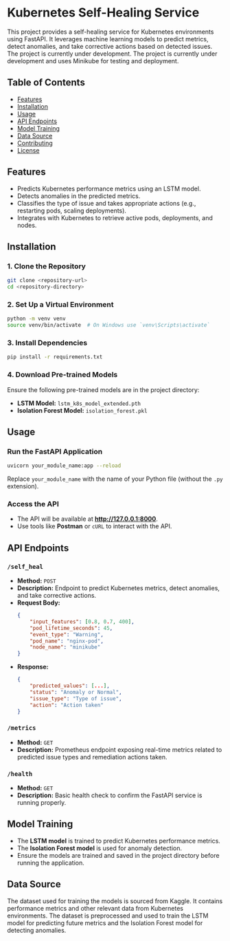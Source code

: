 # Kubernetes Self-Healing Service

This project provides a self-healing service for Kubernetes environments using FastAPI. It leverages machine learning models to predict metrics, detect anomalies, and take corrective actions based on detected issues. The project is currently under development. The project is currently under development and uses Minikube for testing and deployment.

## Table of Contents

- [Features](#features)
- [Installation](#installation)
- [Usage](#usage)
- [API Endpoints](#api-endpoints)
- [Model Training](#model-training)
- [Data Source](#data-source)
- [Contributing](#contributing)
- [License](#license)

## Features

- Predicts Kubernetes performance metrics using an LSTM model.
- Detects anomalies in the predicted metrics.
- Classifies the type of issue and takes appropriate actions (e.g., restarting pods, scaling deployments).
- Integrates with Kubernetes to retrieve active pods, deployments, and nodes.

## Installation

### 1. Clone the Repository
```bash
git clone <repository-url>
cd <repository-directory>
```

### 2. Set Up a Virtual Environment
```bash
python -m venv venv
source venv/bin/activate  # On Windows use `venv\Scripts\activate`
```

### 3. Install Dependencies
```bash
pip install -r requirements.txt
```

### 4. Download Pre-trained Models
Ensure the following pre-trained models are in the project directory:
- **LSTM Model:** `lstm_k8s_model_extended.pth`
- **Isolation Forest Model:** `isolation_forest.pkl`

## Usage

### Run the FastAPI Application
```bash
uvicorn your_module_name:app --reload
```
Replace `your_module_name` with the name of your Python file (without the `.py` extension).

### Access the API
- The API will be available at **http://127.0.0.1:8000**.
- Use tools like **Postman** or `cURL` to interact with the API.

## API Endpoints

### `/self_heal`
- **Method:** `POST`
- **Description:** Endpoint to predict Kubernetes metrics, detect anomalies, and take corrective actions.
- **Request Body:**
    ```json
    {
        "input_features": [0.8, 0.7, 400],  
        "pod_lifetime_seconds": 45,
        "event_type": "Warning",
        "pod_name": "nginx-pod",
        "node_name": "minikube"
    }
    ```
- **Response:**
    ```json
    {
        "predicted_values": [...],
        "status": "Anomaly or Normal",
        "issue_type": "Type of issue",
        "action": "Action taken"
    }
    ```
### `/metrics`
- **Method:** `GET`  
- **Description:** Prometheus endpoint exposing real-time metrics related to predicted issue types and remediation actions taken.

### `/health`
- **Method:** `GET`  
- **Description:** Basic health check to confirm the FastAPI service is running properly.


## Model Training

- The **LSTM model** is trained to predict Kubernetes performance metrics.
- The **Isolation Forest model** is used for anomaly detection.
- Ensure the models are trained and saved in the project directory before running the application.

## Data Source

The dataset used for training the models is sourced from Kaggle. It contains performance metrics and other relevant data from Kubernetes environments. The dataset is preprocessed and used to train the LSTM model for predicting future metrics and the Isolation Forest model for detecting anomalies.

